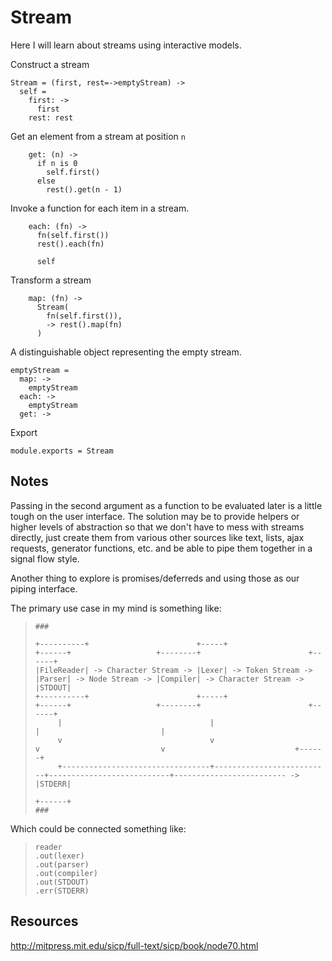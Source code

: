 Stream
======

Here I will learn about streams using interactive models.

Construct a stream

    Stream = (first, rest=->emptyStream) ->
      self =
        first: ->
          first
        rest: rest

Get an element from a stream at position `n`

        get: (n) ->
          if n is 0
            self.first()
          else
            rest().get(n - 1)

Invoke a function for each item in a stream.

        each: (fn) ->
          fn(self.first())
          rest().each(fn)

          self

Transform a stream

        map: (fn) ->
          Stream(
            fn(self.first()),
            -> rest().map(fn)
          )

A distinguishable object representing the empty stream.

    emptyStream =
      map: ->
        emptyStream
      each: ->
        emptyStream
      get: ->

Export

    module.exports = Stream

Notes
-----

Passing in the second argument as a function to be evaluated later is a little
tough on the user interface. The solution may be to provide helpers or higher
levels of abstraction so that we don't have to mess with streams directly,
just create them from various other sources like text, lists, ajax requests,
generator functions, etc. and be able to pipe them together in a signal flow
style.

Another thing to explore is promises/deferreds and using those as our piping
interface.

The primary use case in my mind is something like:

>     ###
>
>     +----------+                        +-----+                    +------+                   +--------+                        +------+
>     |FileReader| -> Character Stream -> |Lexer| -> Token Stream -> |Parser| -> Node Stream -> |Compiler| -> Character Stream -> |STDOUT|
>     +----------+                        +-----+                    +------+                   +--------+                        +------+
>          |                                 |                          |                           |
>          v                                 v                          v                           v                             +------+
>          +---------------------------------+--------------------------+---------------------------+------------------------- -> |STDERR|
>                                                                                                                                 +------+
>     ###

Which could be connected something like:

>     reader
>     .out(lexer)
>     .out(parser)
>     .out(compiler)
>     .out(STDOUT)
>     .err(STDERR)

Resources
---------

http://mitpress.mit.edu/sicp/full-text/sicp/book/node70.html